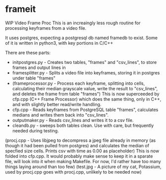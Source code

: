 # frameit
WIP Video Frame Proc
This is an increaingly less rough routine for processing keyframes from a video file.

It uses postgres, expecting a postgresql db named framedb to exist.
Some of it is written in python3, with key portions in C/C++

There are these parts:

* initpostgres.py - Creates two tables, "frames" and "csv_lines", to store frames and output lines in
* framesplitter.py - Splits a video file into keyframes, storing it in postgres under table "frames"
* (frameprocessor.py - Process each keyframe, splitting into cells, calculating their median grayscale value, write the result to "csv_lines", and deletes the frame from table "frames") This is now superceeded by cfp.cpp (C++ Frame Processor) which does the same thing, only in C++, and with slightly better read/write handling.
* cfp.cpp - Reads keyframes from PostgreSQL table "frames", calculates medians and writes them back into "csv_lines".
* outputmaker.py - Reads csv_lines and writes it to a csv file.
* cleandb.py - sweeps both tables clean. Use with care, but frequently needed during testing.

(procj.cpp - Uses libjpeg to decompress a jpeg file already in memory (as though it had been pulled from postgres) and calculates the median of specfied size cells. Prints csv with time as 0.00 as placeholder) This is now folded into cfp.cpp. It would probably make sense to keep it in a sparate file, will look into it when making Makefile. For now, I'd rather have too many things laying around than too few)
(test.jpg - A picture of my cat, Potassium, used by procj.cpp goes with procj.cpp, unlikely to be needed now)
